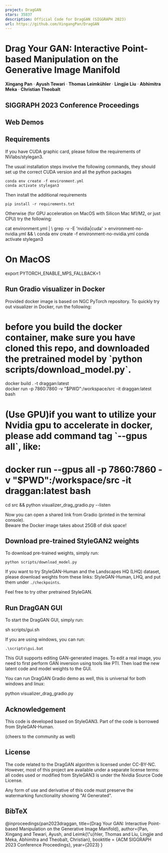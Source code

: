 ```yaml
---
project: DragGAN
stars: 35837
description: Official Code for DragGAN (SIGGRAPH 2023)
url: https://github.com/XingangPan/DragGAN
---
```


Drag Your GAN: Interactive Point-based Manipulation on the Generative Image Manifold
====================================================================================

**Xingang Pan** · **Ayush Tewari** · **Thomas Leimkühler** · **Lingjie Liu** · **Abhimitra Meka** · **Christian Theobalt**

SIGGRAPH 2023 Conference Proceedings
------------------------------------

  

Web Demos
---------

Requirements
------------

If you have CUDA graphic card, please follow the requirements of NVlabs/stylegan3.

The usual installation steps involve the following commands, they should set up the correct CUDA version and all the python packages

```
conda env create -f environment.yml
conda activate stylegan3
```

Then install the additional requirements

```
pip install -r requirements.txt
```

Otherwise (for GPU acceleration on MacOS with Silicon Mac M1/M2, or just CPU) try the following:

cat environment.yml | \\
  grep -v -E 'nvidia|cuda' \> environment-no-nvidia.yml && \\
    conda env create -f environment-no-nvidia.yml
conda activate stylegan3

# On MacOS
export PYTORCH\_ENABLE\_MPS\_FALLBACK=1

Run Gradio visualizer in Docker
-------------------------------

Provided docker image is based on NGC PyTorch repository. To quickly try out visualizer in Docker, run the following:

# before you build the docker container, make sure you have cloned this repo, and downloaded the pretrained model by \`python scripts/download\_model.py\`.
docker build . -t draggan:latest  
docker run -p 7860:7860 -v "$PWD":/workspace/src -it draggan:latest bash
# (Use GPU)if you want to utilize your Nvidia gpu to accelerate in docker, please add command tag \`--gpus all\`, like:
#   docker run --gpus all  -p 7860:7860 -v "$PWD":/workspace/src -it draggan:latest bash

cd src && python visualizer\_drag\_gradio.py --listen

Now you can open a shared link from Gradio (printed in the terminal console).  
Beware the Docker image takes about 25GB of disk space!

Download pre-trained StyleGAN2 weights
--------------------------------------

To download pre-trained weights, simply run:

```
python scripts/download_model.py
```

If you want to try StyleGAN-Human and the Landscapes HQ (LHQ) dataset, please download weights from these links: StyleGAN-Human, LHQ, and put them under `./checkpoints`.

Feel free to try other pretrained StyleGAN.

Run DragGAN GUI
---------------

To start the DragGAN GUI, simply run:

sh scripts/gui.sh

If you are using windows, you can run:

```
.\scripts\gui.bat
```

This GUI supports editing GAN-generated images. To edit a real image, you need to first perform GAN inversion using tools like PTI. Then load the new latent code and model weights to the GUI.

You can run DragGAN Gradio demo as well, this is universal for both windows and linux:

python visualizer\_drag\_gradio.py

Acknowledgement
---------------

This code is developed based on StyleGAN3. Part of the code is borrowed from StyleGAN-Human.

(cheers to the community as well)

License
-------

The code related to the DragGAN algorithm is licensed under CC-BY-NC. However, most of this project are available under a separate license terms: all codes used or modified from StyleGAN3 is under the Nvidia Source Code License.

Any form of use and derivative of this code must preserve the watermarking functionality showing "AI Generated".

BibTeX
------

@inproceedings{pan2023draggan,
    title\={Drag Your GAN: Interactive Point-based Manipulation on the Generative Image Manifold},
    author\={Pan, Xingang and Tewari, Ayush, and Leimk{\\"u}hler, Thomas and Liu, Lingjie and Meka, Abhimitra and Theobalt, Christian},
    booktitle = {ACM SIGGRAPH 2023 Conference Proceedings},
    year\={2023}
}
